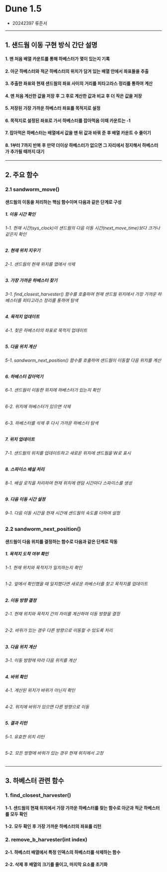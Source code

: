 # Dune 1.5
* 20242397 류준서
---
## 1. 샌드웜 이동 구현 방식 간단 설명
#### 1. 맨 처음 배열 카운트를 통해 하베스터가 몇이 있는지 기록
#### 2. 아군 하베스터와 적군 하베스터의 위치가 담겨 있는 배열 안에서 좌표들을 추출
#### 3. 추출한 좌표와 현재 샌드웜의 좌표 사이의 거리를 피타고라스 정리를 통하여 계산
#### 4. 맨 처음 계산한 값을 저장 후 그 후로 계산한 값과 비교 후 더 작은 값을 저장
#### 5. 저장된 가장 가까운 하베스터 좌표를 목적지로 설정
#### 6. 목적지로 설정된 좌표로 가서 하베스터를 잡아먹음 이때 카운트는 -1
#### 7. 잡아먹은 하베스터는 배열에서 값을 맨 뒤 값과 바꿔 준 후 배열 카운트 수 줄이기
#### 8. 1부터 7까지 반복 후 만약 더이상 하베스터가 없으면 그 자리에서 정지해서 하베스터가 추가될 때까지 대기
---

## 2. 주요 함수
### 2.1 sandworm_move()
#### 샌드웜의 이동을 처리하는 핵심 함수이며 다음과 같은 단계로 구성
##### 1. 이동 시간 확인
###### 1-1. 현재 시간(sys_clock)이 샌드웜의 다음 이동 시간(next_move_time)보다 크거나 같은지 확인
##### 2. 현재 위치 지우기
###### 2-1. 샌드웜의 현재 위치를 맵에서 삭제
##### 3. 가장 가까운 하베스터 찾기
###### 3-1. find_closest_harvester() 함수를 호출하여 현재 샌드웜 위치에서 가장 가까운 하베스터를 피타고라스 정리를 통하여 탐색
##### 4. 목적지 업데이트
###### 4-1. 찾은 하베스터의 좌표로 목적지 업데이트
##### 5. 다음 위치 계산
###### 5-1. sandworm_next_position() 함수를 호출하여 샌드웜이 이동할 다음 위치를 계산
##### 6. 하베스터 잡아먹기
###### 6-1. 샌드웜이 이동한 위치에 하베스터가 있는지 확인
###### 6-2. 위치에 하베스터가 있으면 삭제
###### 6-3. 하베스터를 삭제 후 다시 가까운 하베스터 탐색
##### 7. 위치 업데이트
###### 7-1. 샌드웜의 위치를 업데이트하고 새로운 위치에 샌드웜을 W로 표시
##### 8. 스파이스 배설 처리
###### 8-1. 배설 로직을 처리하여 현재 위치에 랜덤 시간마다 스파이스를 생성
##### 9. 다음 이동 시간 설정
###### 9-1. 다음 이동 시간을 현재 시간에 샌드웜의 속도를 더하여 설정
### 2.2 sandworm_next_position()
#### 샌드웜이 다음 위치를 결정하는 함수로 다음과 같은 단계로 작동
##### 1. 목적지 도착 여부 확인
###### 1-1. 현재 위치와 목적지가 일치하는지 확인
###### 1-2. 앞에서 확인했을 때 일치했다면 새로운 하베스터를 찾고 목적지를 업데이트
##### 2. 이동 방향 결정
###### 2-1. 현재 위치와 목적지 간의 차이를 계산하여 이동 방향을 결정
###### 2-2. 바위가 있는 경우 다른 방향으로 이동할 수 있도록 처리
##### 3. 다음 위치 계산
###### 3-1. 이동 방향에 따라 다음 위치를 계산
##### 4. 바위 확인
###### 4-1. 계산된 위치가 바위가 아닌지 확인
###### 4-2. 위치에 바위가 있으면 다른 방향으로 이동
##### 5. 결과 리턴
###### 5-1. 유효한 위치 리턴
###### 5-2. 모든 방향에 바위가 있는 경우 현재 위치에서 고정
---

## 3. 하베스터 관련 함수
### 1. find_closest_harvester()
#### 1-1. 샌드웜의 현재 위치에서 가장 가까운 하베스터를 찾는 함수로 아군과 적군 하베스터를 모두 확인
#### 1-2. 모두 확인 후 가장 가까운 하베스터의 좌표를 리턴

### 2. remove_b_harvester(int index)
#### 2-1. 하베스터 배열에서 특정 인덱스의 하베스터를 삭제하는 함수 
#### 2-2. 삭제 후 배열의 크기를 줄이고, 마지막 요소를 초기화
